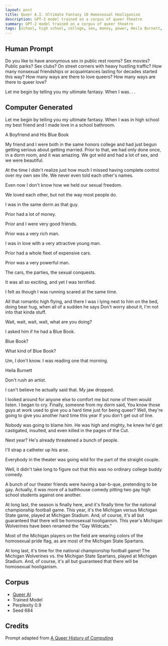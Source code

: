 ```yaml
---
layout: post
title: Queer A.I. Ultimate Fantasy 10 Homosexual Hooliganism
description: GPT-2 model trained on a corpus of queer theatre
summary: GPT-2 model trained on a corpus of queer theatre
tags: [school, high school, college, sex, money, power, Heila Burnett, comedy, bathhouse, theater, bar-b-que, artist, football, Michigan Wolverines, Gay Wildcats, homosexual, GPT-2, RunwayML, queer]
---
```


## Human Prompt

Do you like to have anonymous sex in public rest rooms? Sex movies? Public parks? Sex clubs? On street corners with heavy hustling traffic? How many nonsexual friendships or acquaintances lasting for decades started this way? How many ways are there to love queers? How many ways are there to queer love?

Let me begin by telling you my ultimate fantasy. When I was. . .

## Computer Generated

Let me begin by telling you my ultimate fantasy. When I was in high school my best friend and I made love in a school bathroom.

A Boyfriend and His Blue Book

My friend and I were both in the same honors college and had just begun getting serious about getting married. Prior to that, we had only done once, in a dorm room, and it was amazing. We got wild and had a lot of sex, and we were beautiful.

At the time I didn't realize just how much I missed having complete control over my own sex life. We never even told each other's names.

Even now I don't know how we held our sexual freedom.

We loved each other, but not the way most people do.

I was in the same dorm as that guy.

Prior had a lot of money.

Prior and I were very good friends.

Prior was a very rich man.

I was in love with a very attractive young man.

Prior had a whole fleet of expensive cars.

Prior was a very powerful man.

The cars, the parties, the sexual conquests.

It was all so exciting, and yet I was terrified.

I felt as though I was running scared at the same time.

All that romantic high flying, and there I was i lying next to him on the bed, doing bear hug, when all of a sudden he says
Don't worry about it, I'm not into that kinda stuff.

Wait, wait, wait, wait, what are you doing?

I asked him if he had a Blue Book.

Blue Book?

What kind of Blue Book?

Um, I don't know. I was reading one that morning.

Heila Burnett

Don't rush an artist.

I can't believe he actually said that. My jaw dropped.

I looked around for anyone else to comfort me but none of them would listen. I began to cry. Finally, someone from my dorm said,
You know those guys at work used to give you a hard time just for being queer? Well, they're going to give you another hard time this year if you don't get out of line.

Nobody was going to blame him. He was high and mighty, he knew he'd get castigated, insulted, and even killed in the pages of the Cut.

Next year? He's already threatened a bunch of people.

I'll strap a catheter up his arse.

Everybody in the theater was going wild for the part of the straight couple.

Well, it didn't take long to figure out that this was no ordinary college buddy comedy.

A bunch of our theater friends were having a bar-b-que, pretending to be gay. Actually, it was more of a bathhouse comedy pitting two gay high school students against one another.

At long last, the season is finally here, and it's finally time for the national championship football game. This year, it's the Michigan versus Michigan State game, played at Michigan Stadium. And, of course, it's all but guaranteed that there will be homosexual hooliganism. This year's Michigan Wolverines have been renamed the "Gay Wildcats."

Most of the Michigan players on the field are wearing colors of the homosexual pride flag, as are most of the Michigan State Spartans.

At long last, it's time for the national championship football game! The Michigan Wolverines vs. the Michigan State Spartans, played at Michigan Stadium. And, of course, it's all but guaranteed that there will be homosexual hooliganism.


## Corpus

- [Queer AI](/queerai)
- Trained Model
- Perplexity 0.9
- Seed 684

## Credits

Prompt adapted from [A Queer History of Computing](https://rhizome.org/editorial/2013/feb/19/queer-computing-1/)
